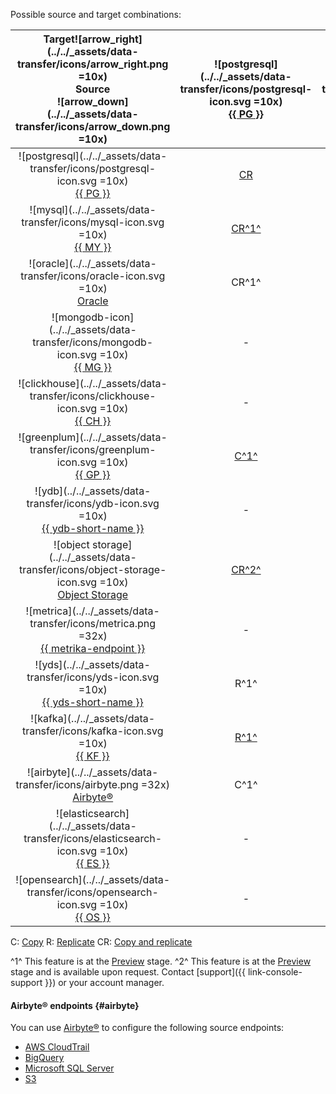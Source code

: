 Possible source and target combinations:



| Target![arrow_right](../../_assets/data-transfer/icons/arrow_right.png =10x)<br>Source<br>![arrow_down](../../_assets/data-transfer/icons/arrow_down.png =10x) | ![postgresql](../../_assets/data-transfer/icons/postgresql-icon.svg =10x)<br>[{{ PG }}](../../data-transfer/operations/endpoint/target/postgresql.md) | ![mysql](../../_assets/data-transfer/icons/mysql-icon.svg =10x)<br>[{{ MY }}](../../data-transfer/operations/endpoint/target/mysql.md) | ![mongodb](../../_assets/data-transfer/icons/mongodb-icon.svg =10x)<br>[{{ MG }}](../../data-transfer/operations/endpoint/target/mongodb.md) | ![clickhouse](../../_assets/data-transfer/icons/clickhouse-icon.svg =10x)<br>[{{ CH }}](../../data-transfer/operations/endpoint/target/clickhouse.md) | ![greenplum](../../_assets/data-transfer/icons/greenplum-icon.svg =10x)<br>[{{ GP }}](../../data-transfer/operations/endpoint/target/greenplum.md) | ![ydb](../../_assets/data-transfer/icons/ydb-icon.svg =10x)<br>[{{ ydb-short-name }}](../../data-transfer/operations/endpoint/target/yandex-database.md) | ![object storage](../../_assets/data-transfer/icons/object-storage-icon.svg =10x)<br>[Object Storage](../../data-transfer/operations/endpoint/target/object-storage.md) | ![apache kafka](../../_assets/data-transfer/icons/kafka-icon.svg =10x)<br>[Apache Kafka](../../data-transfer/operations/endpoint/target/kafka.md) | ![yds](../../_assets/data-transfer/icons/yds-icon.svg =10x)<br>[{{ yds-short-name }}](../../data-transfer/operations/endpoint/target/data-streams.md) | ![elasticsearch](../../_assets/data-transfer/icons/elasticsearch-icon.svg =10x)<br>[{{ ES }}](../../data-transfer/operations/endpoint/target/elasticsearch.md) | ![opensearch](../../_assets/data-transfer/icons/opensearch-icon.svg =10x)<br>[{{ OS }}](../../data-transfer/operations/endpoint/target/opensearch.md) | ![arrow_left](../../_assets/data-transfer/icons/arrow_left.png =10x)Target<br>Source<br>![arrow_down](../../_assets/data-transfer/icons/arrow_down.png =10x) |
|:-----------------------------------------------------------------------------------------------------------------------------------------------------------------------:|:-----------------------------------------------------------------------------------------------------------------------------------------------------:|:--------------------------------------------------------------------------------------------------------------------------------------:|:--------------------------------------------------------------------------------------------------------------------------------------------:|:-----------------------------------------------------------------------------------------------------------------------------------------------------:|:--------------------------------------------------------------------------------------------------------------------------------------------------:|:--------------------------------------------------------------------------------------------------------------------------------------------------------:|:-----------------------------------------------------------------------------------------------------------------------------------------------------------------------:|:-------------------------------------------------------------------------------------------------------------------------------------------------:|:---------------------------------------------------------------------------------------------------------------------------------------------------:|:--------------------------------------------------------------------------------------------------------------------------------------------------------------:|:-----------------------------------------------------------------------------------------------------------------------------------------------------:|:-----------------------------------------------------------------------------------------------------------------------------------------------------------------------:|
| ![postgresql](../../_assets/data-transfer/icons/postgresql-icon.svg =10x)<br>[{{ PG }}](../../data-transfer/operations/endpoint/source/postgresql.md) | [CR](../../data-transfer/tutorials/managed-postgresql) | [CR^1^](../../data-transfer/tutorials/mpg-to-mmy.md) | - | [CR](../../data-transfer/tutorials/rdbms-to-clickhouse) | [C](../../data-transfer/tutorials/managed-greenplum.md)R^1^ | [CR^1^](../../data-transfer/tutorials/mpg-to-ydb.md) | [C^1^](../../data-transfer/tutorials/mpg-to-objstorage.md) | [CR](../../data-transfer/tutorials/cdc-mpg.md) | [CR^1^](../../data-transfer/tutorials/mpg-to-yds.md) | C^1^ | C^1^ | ![postgresql](../../_assets/data-transfer/icons/postgresql-icon.svg =10x)<br>[{{ PG }}](../../data-transfer/operations/endpoint/source/postgresql.md) |
| ![mysql](../../_assets/data-transfer/icons/mysql-icon.svg =10x)<br>[{{ MY }}](../../data-transfer/operations/endpoint/source/mysql.md) | [CR^1^](../../data-transfer/tutorials/mmy-to-mpg.md) | [C](../../data-transfer/tutorials/managed-mysql)R | - | [CR](../../data-transfer/tutorials/mysql-to-clickhouse) | [CR^1^](../../data-transfer/tutorials/mmy-to-mgp.md) | [CR^1^](../../data-transfer/tutorials/managed-mysql-to-ydb.md) | [C^1^](../../data-transfer/tutorials/mmy-objs-migration.md) | [CR](../../data-transfer/tutorials/cdc-mmy.md) | [CR^1^](../../data-transfer/tutorials/mmy-to-yds.md) | - | - | ![mysql](../../_assets/data-transfer/icons/mysql-icon.svg =10x)<br>[{{ MY }}](../../data-transfer/operations/endpoint/source/mysql.md) |
| ![oracle](../../_assets/data-transfer/icons/oracle-icon.svg =10x)<br>[Oracle](../../data-transfer/operations/endpoint/source/oracle.md) | CR^1^ | - | - | CR^1^ | CR^1^ | - | - | - | - | - | - | ![oracle](../../_assets/data-transfer/icons/oracle-icon.svg =10x)<br>[Oracle](../../data-transfer/operations/endpoint/source/oracle.md) |
| ![mongodb-icon](../../_assets/data-transfer/icons/mongodb-icon.svg =10x)<br>[{{ MG }}](../../data-transfer/operations/endpoint/source/mongodb.md) | - | - | [CR](../../data-transfer/tutorials/managed-mongodb.md) | - | - | - | C^1^ | - | - | - | - | ![mongodb-icon](../../_assets/data-transfer/icons/mongodb-icon.svg =10x)<br>[{{ MG }}](../../data-transfer/operations/endpoint/source/mongodb.md) |
| ![clickhouse](../../_assets/data-transfer/icons/clickhouse-icon.svg =10x)<br>[{{ CH }}](../../data-transfer/operations/endpoint/source/clickhouse.md) | - | - | - | [C](../../data-transfer/tutorials/managed-clickhouse) | - | - | - | - | - | - | - | ![clickhouse](../../_assets/data-transfer/icons/clickhouse-icon.svg =10x)<br>[{{ CH }}](../../data-transfer/operations/endpoint/source/clickhouse.md) |
| ![greenplum](../../_assets/data-transfer/icons/greenplum-icon.svg =10x)<br>[{{ GP }}](../../data-transfer/operations/endpoint/source/greenplum.md) | [C^1^](../../data-transfer/tutorials/greenplum-to-postgresql.md) | - | - | [C](../../data-transfer/tutorials/greenplum-to-clickhouse.md) | [C^1^](../../data-transfer/tutorials/managed-greenplum.md) | - | - | - | - | - | - | ![greenplum](../../_assets/data-transfer/icons/greenplum-icon.png =10x)<br>[{{ GP }}](../../data-transfer/operations/endpoint/source/greenplum.md) |
| ![ydb](../../_assets/data-transfer/icons/ydb-icon.svg =10x)<br>[{{ ydb-short-name }}](../../data-transfer/operations/endpoint/source/ydb.md) | - | - | - | CR^1^ | - | - | C^1^ | [CR^1^](../../data-transfer/tutorials/cdc-ydb.md) | [CR^1^](../../data-transfer/tutorials/ydb-to-yds.md) | - | - | ![ydb](../../_assets/data-transfer/icons/ydb-icon.svg =10x)<br>[{{ ydb-short-name }}](../../data-transfer/operations/endpoint/source/ydb.md) |
| ![object storage](../../_assets/data-transfer/icons/object-storage-icon.svg =10x)<br>[Object Storage](../../data-transfer/operations/endpoint/source/object-storage.md) | [CR^2^](../../data-transfer/tutorials/object-storage-to-postgresql.md) | [CR^2^](../../data-transfer/tutorials/objs-mmy-migration.md) | - | [CR^2^](../../data-transfer/tutorials/object-storage-to-clickhouse.md) | CR^2^ | [CR^2^](../../data-transfer/tutorials/object-storage-to-ydb.md) | - | - | - | - | - | ![object storage](../../_assets/data-transfer/icons/object-storage-icon.svg =10x)<br>[Object Storage](../../data-transfer/operations/endpoint/source/object-storage.md) |
| ![metrica](../../_assets/data-transfer/icons/metrica.png =32x)<br>[{{ metrika-endpoint }}](../../data-transfer/operations/endpoint/source/metrika.md) | - | - | - | [R^1^](../../data-transfer/tutorials/metrika-to-clickhouse.md) | - | - | - | - | - | - | - | ![metrica](../../_assets/data-transfer/icons/metrica.png =32x)<br>[{{ metrika-endpoint }}](../../data-transfer/operations/endpoint/source/metrika.md) |
| ![yds](../../_assets/data-transfer/icons/yds-icon.svg =10x)<br>[{{ yds-short-name }}](../../data-transfer/operations/endpoint/source/data-streams.md) | R^1^ | R^1^ | R^1^ | [R^1^](../../data-transfer/tutorials/yds-to-clickhouse.md) | R^1^ | R^1^ | [R^1^](../../data-transfer/tutorials/yds-to-objstorage.md) | R^1^ | R^1^ | R^1^ | [R^1^](../../data-transfer/tutorials/trails-to-os.md) | ![yds](../../_assets/data-transfer/icons/yds-icon.svg =10x)<br>[{{ yds-full-name }}](../../data-transfer/operations/endpoint/source/data-streams.md) |
| ![kafka](../../_assets/data-transfer/icons/kafka-icon.svg =10x)<br>[{{ KF }}](../../data-transfer/operations/endpoint/source/kafka.md) | [R^1^](../../data-transfer/tutorials/mkf-to-mpg.md) | [R^1^](../../data-transfer/tutorials/mkf-to-mmy.md) | [R^1^](../../data-transfer/tutorials/mkf-to-mmg.md) | [R^1^](../../data-transfer/tutorials/mkf-to-mch) | [R^1^](../../data-transfer/tutorials/managed-kafka-to-greenplum.md) | [R^1^](../../data-transfer/tutorials/mkf-to-ydb.md) | R^1^ | [R^1^](../../data-transfer/tutorials/mkf-to-mkf.md) | [R^1^](../../data-transfer/tutorials/mkf-to-yds.md) | [R^1^](../../data-transfer/tutorials/mkf-to-mes.md) | [R^1^](../../data-transfer/tutorials/mkf-to-mos.md) | ![kafka](../../_assets/data-transfer/icons/kafka-icon.svg =10x)<br>[{{ KF }}](../../data-transfer/operations/endpoint/source/kafka.md) |
| ![airbyte](../../_assets/data-transfer/icons/airbyte.png =32x)<br>[Airbyte®](#airbyte) | C^1^ | C^1^ | C^1^ | C^1^ | C^1^ | C^1^ | - | C^1^ | C^1^ | - | - | ![airbyte](../../_assets/data-transfer/icons/airbyte.png =32x)<br>[Airbyte®](#airbyte) |
| ![elasticsearch](../../_assets/data-transfer/icons/elasticsearch-icon.svg =10x)<br>[{{ ES }}](../../data-transfer/operations/endpoint/source/elasticsearch.md) | - | - | - | - | - | - | - | - | - | - | [C^1^](../../data-transfer/tutorials/mes-to-mos.md) | ![elasticsearch](../../_assets/data-transfer/icons/elasticsearch-icon.svg =10x)<br>[{{ ES }}](../../data-transfer/operations/endpoint/source/elasticsearch.md) |
| ![opensearch](../../_assets/data-transfer/icons/opensearch-icon.svg =10x)<br>[{{ OS }}](../../data-transfer/operations/endpoint/source/opensearch.md) | - | - | - | - | - | - | - | - | - | - | [C^1^](../../data-transfer/tutorials/os-to-mos.md) | ![opensearch](../../_assets/data-transfer/icons/opensearch-icon.svg =10x)<br>[{{ OS }}](../../data-transfer/operations/endpoint/source/opensearch.md) |




C: [Copy](../../data-transfer/concepts/transfer-lifecycle.md#copy)
R: [Replicate](../../data-transfer/concepts/transfer-lifecycle.md#replication)
CR: [Copy and replicate](../../data-transfer/concepts/transfer-lifecycle.md#copy-and-replication)


^1^ This feature is at the [Preview](../../overview/concepts/launch-stages.md) stage.
^2^ This feature is at the [Preview](../../overview/concepts/launch-stages.md) stage and is available upon request. Contact [support]({{ link-console-support }}) or your account manager.

#### Airbyte® endpoints {#airbyte}

You can use [Airbyte®](https://docs.airbyte.com/integrations/sources) to configure the following source endpoints:

* [AWS CloudTrail](../../data-transfer/operations/endpoint/source/aws-cloudtrail.md)
* [BigQuery](../../data-transfer/operations/endpoint/source/bigquery.md)
* [Microsoft SQL Server](../../data-transfer/operations/endpoint/source/mssql.md)
* [S3](../../data-transfer/operations/endpoint/source/s3.md)

